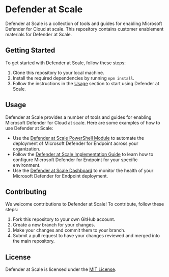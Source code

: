 # Defender at Scale

Defender at Scale is a collection of tools and guides for enabling Microsoft Defender for Cloud at scale. This repository contains customer enablement materials for Defender at Scale.

## Getting Started

To get started with Defender at Scale, follow these steps:

1. Clone this repository to your local machine.
2. Install the required dependencies by running `npm install`.
3. Follow the instructions in the [Usage](#usage) section to start using Defender at Scale.

## Usage

Defender at Scale provides a number of tools and guides for enabling Microsoft Defender for Cloud at scale. Here are some examples of how to use Defender at Scale:

- Use the [Defender at Scale PowerShell Module](https://github.com/Azure/FTA-SecOps-Tools-Guides/blob/main/Customer%20Enablement/Defender_at_Scale/Defender-at-Scale-PowerShell-Module.md) to automate the deployment of Microsoft Defender for Endpoint across your organization.
- Follow the [Defender at Scale Implementation Guide](https://github.com/Azure/FTA-SecOps-Tools-Guides/blob/main/Customer%20Enablement/Defender_at_Scale/Defender-at-Scale-Implementation-Guide.md) to learn how to configure Microsoft Defender for Endpoint for your specific environment.
- Use the [Defender at Scale Dashboard](https://github.com/Azure/FTA-SecOps-Tools-Guides/blob/main/Customer%20Enablement/Defender_at_Scale/Defender-at-Scale-Dashboard.md) to monitor the health of your Microsoft Defender for Endpoint deployment.

## Contributing

We welcome contributions to Defender at Scale! To contribute, follow these steps:

1. Fork this repository to your own GitHub account.
2. Create a new branch for your changes.
3. Make your changes and commit them to your branch.
4. Submit a pull request to have your changes reviewed and merged into the main repository.

## License

Defender at Scale is licensed under the [MIT License](https://github.com/Azure/FTA-SecOps-Tools-Guides/blob/main/LICENSE).
